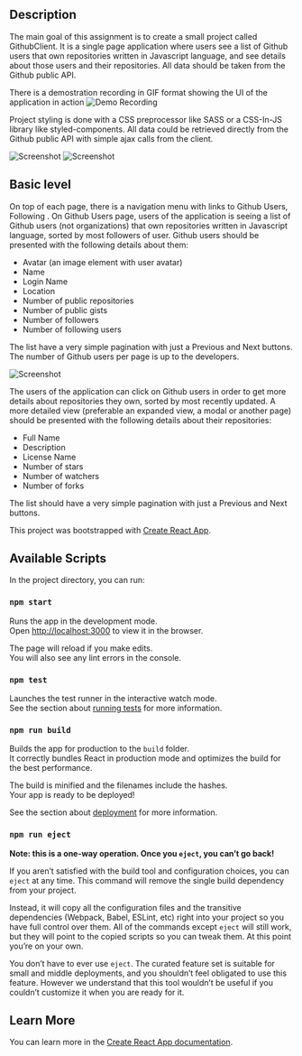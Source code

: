 ## Description
The main goal of this assignment is to create a small project called GithubClient. It is a single page
application where users see a list of Github users that own repositories written in Javascript language,
and see details about those users and their repositories. All data should be taken from the Github public API. 

There is a demostration recording in GIF format
showing the UI of the application in action ![Demo Recording](/img/github-client_App-record.gif)

Project styling is done with a CSS preprocessor like SASS or a CSS-In-JS library like styled-components. All data could be retrieved directly from the Github public API with simple ajax calls from the client.

![Screenshot](/img/Screenshot%202019-07-01%20at%2008.51.11.png)
![Screenshot](/img/Screenshot%202019-07-01%20at%2008.51.35.png)

## Basic level
On top of each page, there is a navigation menu with links to Github Users, Following .
On Github Users page, users of the application is seeing a list of Github users (not organizations) that
own repositories written in Javascript language, sorted by most followers of user. Github users should be
presented with the following details about them:
 - Avatar (an image element with user avatar)
 - Name
 - Login Name
 - Location
 - Number of public repositories
 - Number of public gists
 - Number of followers
 - Number of following users

The list have a very simple pagination with just a Previous and Next buttons. The number of Github users per page is up to the developers.

![Screenshot](/img/Screenshot%202019-07-01%20at%2008.49.40.png)

The users of the application can click on Github users in order to get more details about repositories they own, sorted by most recently updated. A more detailed view (preferable an expanded view, a modal or another page) should be presented with the following details about their repositories:
 - Full Name
 - Description
 - License Name
 - Number of stars
 - Number of watchers
 - Number of forks
 
The list should have a very simple pagination with just a Previous and Next buttons.

This project was bootstrapped with [Create React App](https://github.com/facebook/create-react-app).

## Available Scripts

In the project directory, you can run:

### `npm start`

Runs the app in the development mode.<br>
Open [http://localhost:3000](http://localhost:3000) to view it in the browser.

The page will reload if you make edits.<br>
You will also see any lint errors in the console.

### `npm test`

Launches the test runner in the interactive watch mode.<br>
See the section about [running tests](https://facebook.github.io/create-react-app/docs/running-tests) for more information.

### `npm run build`

Builds the app for production to the `build` folder.<br>
It correctly bundles React in production mode and optimizes the build for the best performance.

The build is minified and the filenames include the hashes.<br>
Your app is ready to be deployed!

See the section about [deployment](https://facebook.github.io/create-react-app/docs/deployment) for more information.

### `npm run eject`

**Note: this is a one-way operation. Once you `eject`, you can’t go back!**

If you aren’t satisfied with the build tool and configuration choices, you can `eject` at any time. This command will remove the single build dependency from your project.

Instead, it will copy all the configuration files and the transitive dependencies (Webpack, Babel, ESLint, etc) right into your project so you have full control over them. All of the commands except `eject` will still work, but they will point to the copied scripts so you can tweak them. At this point you’re on your own.

You don’t have to ever use `eject`. The curated feature set is suitable for small and middle deployments, and you shouldn’t feel obligated to use this feature. However we understand that this tool wouldn’t be useful if you couldn’t customize it when you are ready for it.

## Learn More

You can learn more in the [Create React App documentation](https://facebook.github.io/create-react-app/docs/getting-started).
